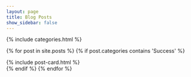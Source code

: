 ```yaml
---
layout: page
title: Blog Posts
show_sidebar: false
---
```


{% include categories.html %}

{% for post in site.posts %}
{% if post.categories contains 'Success' %}
<div class="column is-12">
    {% include post-card.html %}
</div>
{% endif %}
{% endfor %}
